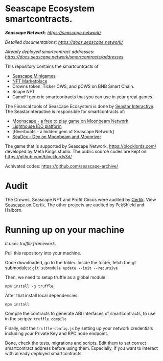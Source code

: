 # Seascape Ecosystem smartcontracts.
***Seascape Network**: https://seascape.network/*

*Detailed documentations: https://docs.seascape.network/*

*Already deployed smartcontract addresses: https://docs.seascape.network/smartcontracts/addresses*

This repository contains the smartcontracts of 
* [Seascape Minigames](https://app.seascape.network/)
* [NFT Marketplace](https://scape.store) 
* Crowns token. Ticker CWS, and pCWS on BNB Smart Chain.
* Scape NFT
* GameFi generic smartcontracts that you can use in your great games.

The Financal tools of Seascape Ecosystem is done by [Seastar Interactive](https://github.com/Seastarinteractive). The Seastarinteractive is responsible for smartcontracts of:
* [Moonscape - a free to play game on Moonbeam Network](https://moonscapegame.com)
* [Lighthouse IDO platform](https://seascape.house/)
* [Riverboats - a hidden gem of Seascape Network]
* [SeaDex - Dex on Moonbeam and Moonriver](https://seascape.finance/)

The game that is supported by Seascape Network, https://blocklords.com/ developed by Meta Kings studio. The public source codes are kept on
https://github.com/blocklords3d/

Achivated codes:
https://github.com/seascape-archive/

# Audit
The Crowns, Seascape NFT and Profit Circus were audited by [Certik](https://certik.org). View [Seascape on Certik](https://certik.org/projects/seascape).
The other projects are audited by PekShield and Halborn.

# Running up on your machine
*It uses truffle framework.*

Pull this repository into your machine.

Once downloaded, go to the folder. Inside the folder, fetch the git submodules:
```git submodule update --init --recursive```

Then, we need to setup truffle as a global module:

```npm install -g truffle```

After that install local dependencies:

```npm install```

Compile the contracts to generate ABI interfaces of smartcontracts, to use in the scripts:
```truffle compile```

Finally, edit the ```truffle-config.js``` by setting up your network credentials including your Private Key and RPC node endpoint.

Done, check the tests, migrations and scripts. Edit them to set correct smartcontract address before using them. Especially, if you want to interact
with already deployed smartcontracts.
